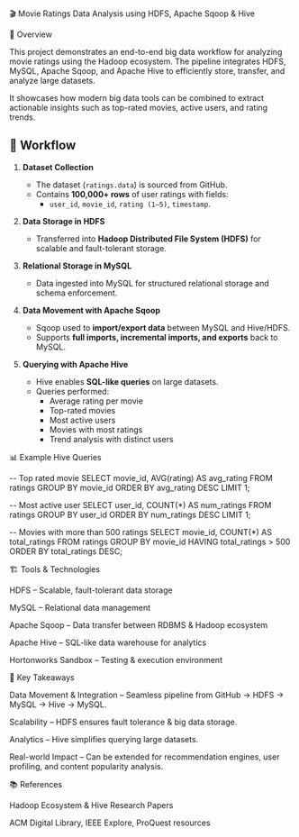 🎬 Movie Ratings Data Analysis using HDFS, Apache Sqoop & Hive

📌 Overview

This project demonstrates an end-to-end big data workflow for analyzing movie ratings using the Hadoop ecosystem. The pipeline integrates HDFS, MySQL, Apache Sqoop, and Apache Hive to efficiently store, transfer, and analyze large datasets.

It showcases how modern big data tools can be combined to extract actionable insights such as top-rated movies, active users, and rating trends.

## 🚀 Workflow

1. **Dataset Collection**  
   - The dataset (`ratings.data`) is sourced from GitHub.  
   - Contains **100,000+ rows** of user ratings with fields:  
     - `user_id`, `movie_id`, `rating (1–5)`, `timestamp`.

2. **Data Storage in HDFS**  
   - Transferred into **Hadoop Distributed File System (HDFS)** for scalable and fault-tolerant storage.

3. **Relational Storage in MySQL**  
   - Data ingested into MySQL for structured relational storage and schema enforcement.

4. **Data Movement with Apache Sqoop**  
   - Sqoop used to **import/export data** between MySQL and Hive/HDFS.  
   - Supports **full imports, incremental imports, and exports** back to MySQL.

5. **Querying with Apache Hive**  
   - Hive enables **SQL-like queries** on large datasets.  
   - Queries performed:  
     - Average rating per movie  
     - Top-rated movies  
     - Most active users  
     - Movies with most ratings  
     - Trend analysis with distinct users

📊 Example Hive Queries

-- Top rated movie
SELECT movie_id, AVG(rating) AS avg_rating
FROM ratings
GROUP BY movie_id
ORDER BY avg_rating DESC
LIMIT 1;

-- Most active user
SELECT user_id, COUNT(*) AS num_ratings
FROM ratings
GROUP BY user_id
ORDER BY num_ratings DESC
LIMIT 1;

-- Movies with more than 500 ratings
SELECT movie_id, COUNT(*) AS total_ratings
FROM ratings
GROUP BY movie_id
HAVING total_ratings > 500
ORDER BY total_ratings DESC;

🏗️ Tools & Technologies

HDFS – Scalable, fault-tolerant data storage

MySQL – Relational data management

Apache Sqoop – Data transfer between RDBMS & Hadoop ecosystem

Apache Hive – SQL-like data warehouse for analytics

Hortonworks Sandbox – Testing & execution environment

🔑 Key Takeaways

Data Movement & Integration – Seamless pipeline from GitHub → HDFS → MySQL → Hive → MySQL.

Scalability – HDFS ensures fault tolerance & big data storage.

Analytics – Hive simplifies querying large datasets.

Real-world Impact – Can be extended for recommendation engines, user profiling, and content popularity analysis.

📚 References

Hadoop Ecosystem & Hive Research Papers

ACM Digital Library, IEEE Explore, ProQuest resources
